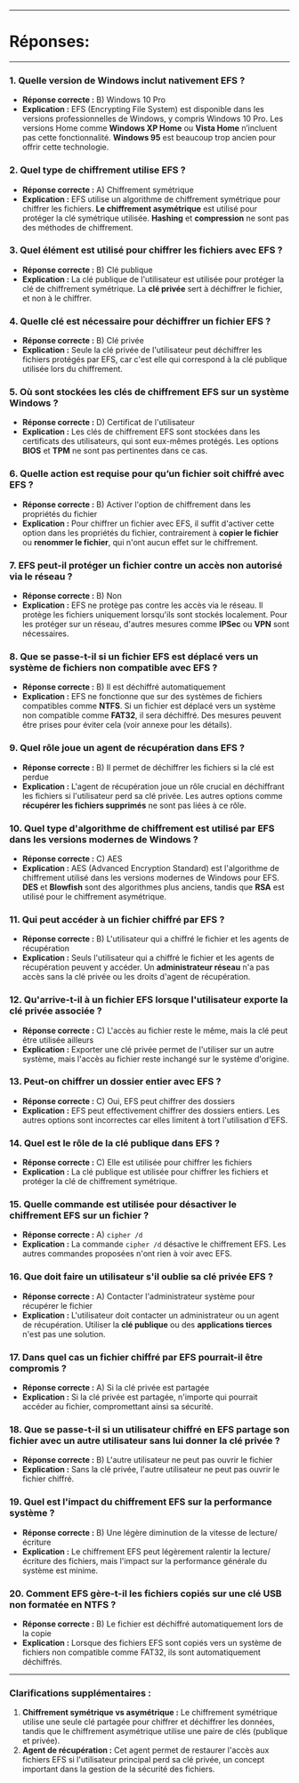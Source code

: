 ----------------------
# Réponses:

------------------------

### 1. **Quelle version de Windows inclut nativement EFS ?**
   - **Réponse correcte :** B) Windows 10 Pro
   - **Explication :** EFS (Encrypting File System) est disponible dans les versions professionnelles de Windows, y compris Windows 10 Pro. Les versions Home comme **Windows XP Home** ou **Vista Home** n’incluent pas cette fonctionnalité. **Windows 95** est beaucoup trop ancien pour offrir cette technologie.

### 2. **Quel type de chiffrement utilise EFS ?**
   - **Réponse correcte :** A) Chiffrement symétrique
   - **Explication :** EFS utilise un algorithme de chiffrement symétrique pour chiffrer les fichiers. **Le chiffrement asymétrique** est utilisé pour protéger la clé symétrique utilisée. **Hashing** et **compression** ne sont pas des méthodes de chiffrement.

### 3. **Quel élément est utilisé pour chiffrer les fichiers avec EFS ?**
   - **Réponse correcte :** B) Clé publique
   - **Explication :** La clé publique de l'utilisateur est utilisée pour protéger la clé de chiffrement symétrique. La **clé privée** sert à déchiffrer le fichier, et non à le chiffrer.

### 4. **Quelle clé est nécessaire pour déchiffrer un fichier EFS ?**
   - **Réponse correcte :** B) Clé privée
   - **Explication :** Seule la clé privée de l'utilisateur peut déchiffrer les fichiers protégés par EFS, car c'est elle qui correspond à la clé publique utilisée lors du chiffrement.

### 5. **Où sont stockées les clés de chiffrement EFS sur un système Windows ?**
   - **Réponse correcte :** D) Certificat de l'utilisateur
   - **Explication :** Les clés de chiffrement EFS sont stockées dans les certificats des utilisateurs, qui sont eux-mêmes protégés. Les options **BIOS** et **TPM** ne sont pas pertinentes dans ce cas.

### 6. **Quelle action est requise pour qu’un fichier soit chiffré avec EFS ?**
   - **Réponse correcte :** B) Activer l'option de chiffrement dans les propriétés du fichier
   - **Explication :** Pour chiffrer un fichier avec EFS, il suffit d'activer cette option dans les propriétés du fichier, contrairement à **copier le fichier** ou **renommer le fichier**, qui n'ont aucun effet sur le chiffrement.

### 7. **EFS peut-il protéger un fichier contre un accès non autorisé via le réseau ?**
   - **Réponse correcte :** B) Non
   - **Explication :** EFS ne protège pas contre les accès via le réseau. Il protège les fichiers uniquement lorsqu'ils sont stockés localement. Pour les protéger sur un réseau, d'autres mesures comme **IPSec** ou **VPN** sont nécessaires.

### 8. **Que se passe-t-il si un fichier EFS est déplacé vers un système de fichiers non compatible avec EFS ?**
   - **Réponse correcte :** B) Il est déchiffré automatiquement
   - **Explication :** EFS ne fonctionne que sur des systèmes de fichiers compatibles comme **NTFS**. Si un fichier est déplacé vers un système non compatible comme **FAT32**, il sera déchiffré. Des mesures peuvent être prises pour éviter cela (voir annexe pour les détails).

### 9. **Quel rôle joue un agent de récupération dans EFS ?**
   - **Réponse correcte :** B) Il permet de déchiffrer les fichiers si la clé est perdue
   - **Explication :** L'agent de récupération joue un rôle crucial en déchiffrant les fichiers si l'utilisateur perd sa clé privée. Les autres options comme **récupérer les fichiers supprimés** ne sont pas liées à ce rôle.

### 10. **Quel type d'algorithme de chiffrement est utilisé par EFS dans les versions modernes de Windows ?**
   - **Réponse correcte :** C) AES
   - **Explication :** AES (Advanced Encryption Standard) est l'algorithme de chiffrement utilisé dans les versions modernes de Windows pour EFS. **DES** et **Blowfish** sont des algorithmes plus anciens, tandis que **RSA** est utilisé pour le chiffrement asymétrique.

### 11. **Qui peut accéder à un fichier chiffré par EFS ?**
   - **Réponse correcte :** B) L'utilisateur qui a chiffré le fichier et les agents de récupération
   - **Explication :** Seuls l'utilisateur qui a chiffré le fichier et les agents de récupération peuvent y accéder. Un **administrateur réseau** n'a pas accès sans la clé privée ou les droits d'agent de récupération.

### 12. **Qu'arrive-t-il à un fichier EFS lorsque l'utilisateur exporte la clé privée associée ?**
   - **Réponse correcte :** C) L'accès au fichier reste le même, mais la clé peut être utilisée ailleurs
   - **Explication :** Exporter une clé privée permet de l'utiliser sur un autre système, mais l'accès au fichier reste inchangé sur le système d'origine.

### 13. **Peut-on chiffrer un dossier entier avec EFS ?**
   - **Réponse correcte :** C) Oui, EFS peut chiffrer des dossiers
   - **Explication :** EFS peut effectivement chiffrer des dossiers entiers. Les autres options sont incorrectes car elles limitent à tort l'utilisation d'EFS.

### 14. **Quel est le rôle de la clé publique dans EFS ?**
   - **Réponse correcte :** C) Elle est utilisée pour chiffrer les fichiers
   - **Explication :** La clé publique est utilisée pour chiffrer les fichiers et protéger la clé de chiffrement symétrique.

### 15. **Quelle commande est utilisée pour désactiver le chiffrement EFS sur un fichier ?**
   - **Réponse correcte :** A) `cipher /d`
   - **Explication :** La commande `cipher /d` désactive le chiffrement EFS. Les autres commandes proposées n'ont rien à voir avec EFS.

### 16. **Que doit faire un utilisateur s'il oublie sa clé privée EFS ?**
   - **Réponse correcte :** A) Contacter l'administrateur système pour récupérer le fichier
   - **Explication :** L'utilisateur doit contacter un administrateur ou un agent de récupération. Utiliser la **clé publique** ou des **applications tierces** n'est pas une solution.

### 17. **Dans quel cas un fichier chiffré par EFS pourrait-il être compromis ?**
   - **Réponse correcte :** A) Si la clé privée est partagée
   - **Explication :** Si la clé privée est partagée, n'importe qui pourrait accéder au fichier, compromettant ainsi sa sécurité.

### 18. **Que se passe-t-il si un utilisateur chiffré en EFS partage son fichier avec un autre utilisateur sans lui donner la clé privée ?**
   - **Réponse correcte :** B) L'autre utilisateur ne peut pas ouvrir le fichier
   - **Explication :** Sans la clé privée, l'autre utilisateur ne peut pas ouvrir le fichier chiffré.

### 19. **Quel est l'impact du chiffrement EFS sur la performance système ?**
   - **Réponse correcte :** B) Une légère diminution de la vitesse de lecture/écriture
   - **Explication :** Le chiffrement EFS peut légèrement ralentir la lecture/écriture des fichiers, mais l'impact sur la performance générale du système est minime.

### 20. **Comment EFS gère-t-il les fichiers copiés sur une clé USB non formatée en NTFS ?**
   - **Réponse correcte :** B) Le fichier est déchiffré automatiquement lors de la copie
   - **Explication :** Lorsque des fichiers EFS sont copiés vers un système de fichiers non compatible comme FAT32, ils sont automatiquement déchiffrés.

---

### **Clarifications supplémentaires :**

1. **Chiffrement symétrique vs asymétrique :** Le chiffrement symétrique utilise une seule clé partagée pour chiffrer et déchiffrer les données, tandis que le chiffrement asymétrique utilise une paire de clés (publique et privée).
2. **Agent de récupération :** Cet agent permet de restaurer l'accès aux fichiers EFS si l'utilisateur principal perd sa clé privée, un concept important dans la gestion de la sécurité des fichiers.

